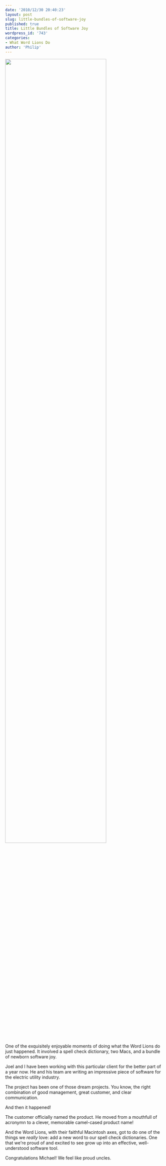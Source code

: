 ```yaml
---
date: '2010/12/30 20:40:23'
layout: post
slug: little-bundles-of-software-joy
published: true
title: Little Bundles of Software Joy
wordpress_id: '743'
categories:
- What Word Lions Do
author: 'Philip'
---
```


<img src="http://www.5thavenuecinema.org/storage/littleotik.jpg?__SQUARESPACE_CACHEVERSION=1280715259217" width="80%" />

One of the exquisitely enjoyable moments of doing what the Word Lions do just happened. It involved a spell check dictionary, two Macs, and a bundle of newborn software joy.

Joel and I have been working with this particular client for the better part of a year now. He and his team are writing an impressive piece of software for the electric utility industry.

The project has been one of those dream projects. You know, the right combination of good management, great customer, and clear communication.

And then it happened!

The customer officially named the product. He moved from a mouthfull of acronymn to a clever, memorable camel-cased product name!

And the Word Lions, with their faithful Macintosh axes, got to do one of the things we _really_ love: add a new word to our spell check dictionaries. One that we're proud of and excited to see grow up into an effective, well-understood software tool.

Congratulations Michael! We feel like proud uncles.
